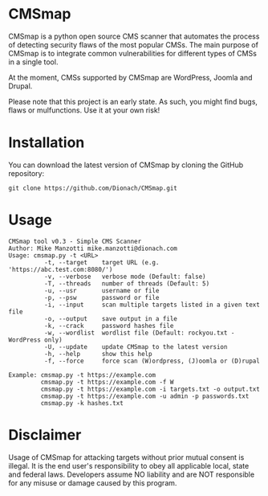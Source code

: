 CMSmap
======

CMSmap is a python open source CMS scanner that automates the process of detecting security flaws of the most popular CMSs. The main purpose of CMSmap is to integrate common vulnerabilities 
for different types of CMSs in a single tool. 

At the moment, CMSs supported by CMSmap are WordPress, Joomla and Drupal.

Please note that this project is an early state. As such, you might find bugs, flaws or mulfunctions.
Use it at your own risk!


Installation
=====
You can download the latest version of CMSmap by cloning the GitHub repository:

	git clone https://github.com/Dionach/CMSmap.git


Usage
=====
	CMSmap tool v0.3 - Simple CMS Scanner
	Author: Mike Manzotti mike.manzotti@dionach.com
	Usage: cmsmap.py -t <URL>
	          -t, --target    target URL (e.g. 'https://abc.test.com:8080/')
	          -v, --verbose   verbose mode (Default: false)
	          -T, --threads   number of threads (Default: 5)
	          -u, --usr       username or file 
	          -p, --psw       password or file
	          -i, --input     scan multiple targets listed in a given text file
	          -o, --output    save output in a file
	          -k, --crack     password hashes file
	          -w, --wordlist  wordlist file (Default: rockyou.txt - WordPress only)
	          -U, --update    update CMSmap to the latest version
	          -h, --help      show this help
	          -f, --force     force scan (W)ordpress, (J)oomla or (D)rupal
	          
	Example: cmsmap.py -t https://example.com
             cmsmap.py -t https://example.com -f W
             cmsmap.py -t https://example.com -i targets.txt -o output.txt
	         cmsmap.py -t https://example.com -u admin -p passwords.txt
	         cmsmap.py -k hashes.txt


Disclaimer
=====
Usage of CMSmap for attacking targets without prior mutual consent is illegal. 
It is the end user's responsibility to obey all applicable local, state and federal laws. 
Developers assume NO liability and are NOT responsible for any misuse or damage caused by this program.